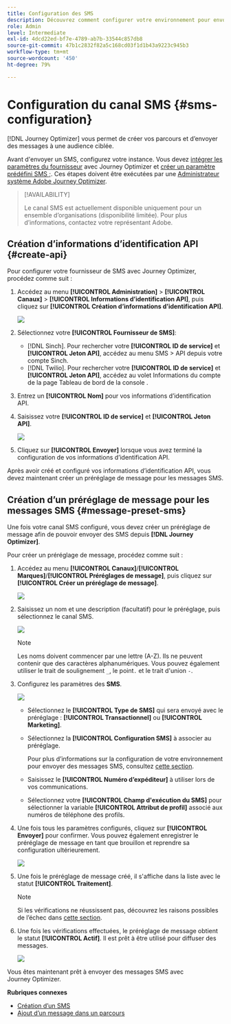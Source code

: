 ```yaml
---
title: Configuration des SMS
description: Découvrez comment configurer votre environnement pour envoyer des messages SMS avec Journey Optimizer
role: Admin
level: Intermediate
exl-id: 4dcd22ed-bf7e-4789-ab7b-33544c857db8
source-git-commit: 47b1c2832f82a5c168cd03f1d1b43a9223c945b3
workflow-type: tm+mt
source-wordcount: '450'
ht-degree: 79%

---
```


# Configuration du canal SMS {#sms-configuration}

[!DNL Journey Optimizer] vous permet de créer vos parcours et dʼenvoyer des messages à une audience ciblée.

Avant d&#39;envoyer un SMS, configurez votre instance. Vous devez [intégrer les paramètres du fournisseur](#create-api) avec Journey Optimizer et [créer un paramètre prédéfini SMS ;](#message-preset-sms). Ces étapes doivent être exécutées par une [Administrateur système Adobe Journey Optimizer](../start/path/administrator.md).

>[!AVAILABILITY]
>
>Le canal SMS est actuellement disponible uniquement pour un ensemble d’organisations (disponibilité limitée). Pour plus d’informations, contactez votre représentant Adobe.

## Création d’informations d’identification API {#create-api}

Pour configurer votre fournisseur de SMS avec Journey Optimizer, procédez comme suit :

1. Accédez au menu **[!UICONTROL Administration]** > **[!UICONTROL Canaux]** > **[!UICONTROL Informations d’identification API]**, puis cliquez sur **[!UICONTROL Création d’informations d’identification API]**.

   ![](assets/sms_4.png)

1. Sélectionnez votre **[!UICONTROL Fournisseur de SMS]**:

   * [!DNL Sinch]. Pour rechercher votre **[!UICONTROL ID de service]** et **[!UICONTROL Jeton API]**, accédez au menu SMS > API depuis votre compte Sinch.
   * [!DNL Twilio]. Pour rechercher votre **[!UICONTROL ID de service]** et **[!UICONTROL Jeton API]**, accédez au volet Informations du compte de la page Tableau de bord de la console .

1. Entrez un **[!UICONTROL Nom]** pour vos informations d’identification API.

1. Saisissez votre **[!UICONTROL ID de service]** et **[!UICONTROL Jeton API]**.

   ![](assets/sms_5.png)

1. Cliquez sur **[!UICONTROL Envoyer]** lorsque vous avez terminé la configuration de vos informations d’identification API.

Après avoir créé et configuré vos informations d’identification API, vous devez maintenant créer un préréglage de message pour les messages SMS.

## Création dʼun préréglage de message pour les messages SMS {#message-preset-sms}

Une fois votre canal SMS configuré, vous devez créer un préréglage de message afin de pouvoir envoyer des SMS depuis **[!DNL Journey Optimizer]**.

Pour créer un préréglage de message, procédez comme suit :

1. Accédez au menu **[!UICONTROL Canaux]**/**[!UICONTROL Marques]**/**[!UICONTROL Préréglages de message]**, puis cliquez sur **[!UICONTROL Créer un préréglage de message]**. 

   ![](assets/preset-create.png)

1. Saisissez un nom et une description (facultatif) pour le préréglage, puis sélectionnez le canal SMS.

   ![](assets/sms_preset.png)

   >[!NOTE]
   >
   > Les noms doivent commencer par une lettre (A-Z). Ils ne peuvent contenir que des caractères alphanumériques. Vous pouvez également utiliser le trait de soulignement `_`, le point`.` et le trait d&#39;union `-`.

1. Configurez les paramètres des **SMS**.

   ![](assets/preset-sms.png)

   * Sélectionnez le **[!UICONTROL Type de SMS]** qui sera envoyé avec le préréglage : **[!UICONTROL Transactionnel]** ou **[!UICONTROL Marketing]**.

   * Sélectionnez la **[!UICONTROL Configuration SMS]** à associer au préréglage.

      Pour plus dʼinformations sur la configuration de votre environnement pour envoyer des messages SMS, consultez [cette section](#create-api).

   * Saisissez le **[!UICONTROL Numéro dʼexpéditeur]** à utiliser lors de vos communications.

   * Sélectionnez votre **[!UICONTROL Champ d&#39;exécution du SMS]** pour sélectionner la variable **[!UICONTROL Attribut de profil]** associé aux numéros de téléphone des profils.

1. Une fois tous les paramètres configurés, cliquez sur **[!UICONTROL Envoyer]** pour confirmer. Vous pouvez également enregistrer le préréglage de message en tant que brouillon et reprendre sa configuration ultérieurement.

   ![](assets/sms_preset_2.png)

1. Une fois le préréglage de message créé, il s&#39;affiche dans la liste avec le statut **[!UICONTROL Traitement]**.

   >[!NOTE]
   >
   >Si les vérifications ne réussissent pas, découvrez les raisons possibles de l’échec dans [cette section](#monitor-message-presets).

1. Une fois les vérifications effectuées, le préréglage de message obtient le statut **[!UICONTROL Actif]**. Il est prêt à être utilisé pour diffuser des messages.

   ![](assets/preset-active.png)

Vous êtes maintenant prêt à envoyer des messages SMS avec Journey Optimizer.

**Rubriques connexes**

* [Création dʼun SMS](../messages/create-sms.md)
* [Ajout dʼun message dans un parcours](../building-journeys/journeys-message.md)
